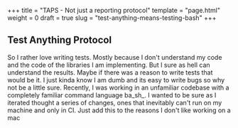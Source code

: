 +++
title = "TAPS - Not just a reporting protocol"
template = "page.html"
weight = 0
draft = true
slug = "test-anything-means-testing-bash"
+++

## Test Anything Protocol

So I rather love writing tests. Mostly because I don't understand my code and the code of the libraries I am implementing. But I sure as hell can understand the results. Maybe if there was a reason to write tests that would be it. I just kinda know I am dumb and its easy to write bugs so why not be a little sure. Recently, I was working in an unfamiliar codebase with a completely familiar command language ba_sh_. I wanted to be sure as I iterated thought a series of changes, ones that inevitably can't run on my machine and only in CI. Just add this to the reasons I don't like working on a mac
